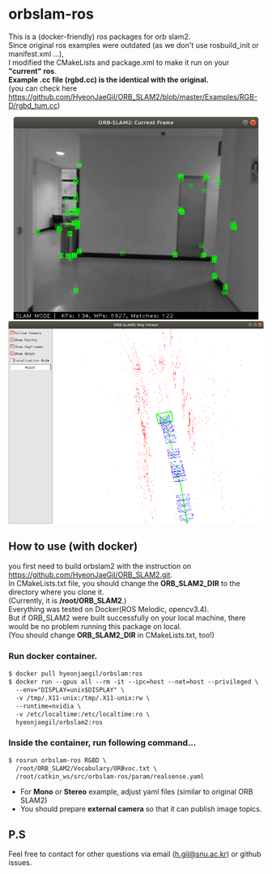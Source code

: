 # orbslam-ros


This is a (docker-friendly) ros packages for orb slam2. \
Since original ros examples were outdated (as we don't use rosbuild_init or manifest.xml ...),\
I modified the CMakeLists and package.xml to make it run on your **"current" ros**. \
**Example .cc file (rgbd.cc) is the identical with the original.**\
(you can check here https://github.com/HyeonJaeGil/ORB_SLAM2/blob/master/Examples/RGB-D/rgbd_tum.cc)

<p align="center">
    <img src="./docs/orbslam2-ros-demo1.png"  height="400">
    <img src="./docs/orbslam2-ros-demo2.png" height="400">
</p>

## How to use (with docker)
you first need to build orbslam2 with the instruction on https://github.com/HyeonJaeGil/ORB_SLAM2.git. \
In CMakeLists.txt file, you should change the **ORB_SLAM2_DIR** to the directory where you clone it. \
(Currently, it is __/root/ORB_SLAM2__.) \
Everything was tested on Docker(ROS Melodic, opencv3.4).\
But if ORB_SLAM2 were built successfully on your local machine, there would be no problem running this package on local. \
(You should change **ORB_SLAM2_DIR** in CMakeLists.txt, too!)

### Run docker container.
```
$ docker pull hyeonjaegil/orbslam:ros
$ docker run --gpus all --rm -it --ipc=host --net=host --privileged \
  --env="DISPLAY=unix$DISPLAY" \
  -v /tmp/.X11-unix:/tmp/.X11-unix:rw \
  --runtime=nvidia \
  -v /etc/localtime:/etc/localtime:ro \
  hyeonjaegil/orbslam2:ros
```

### Inside the container, run following command...
```
$ rosrun orbslam-ros RGBD \
  /root/ORB_SLAM2/Vocabulary/ORBvoc.txt \
  /root/catkin_ws/src/orbslam-ros/param/realsense.yaml
```
* For **Mono** or **Stereo** example, adjust yaml files (similar to original ORB SLAM2)
* You should prepare **external camera** so that it can publish image topics.

## P.S
Feel free to contact for other questions via email (h.gil@snu.ac.kr) or github issues.
